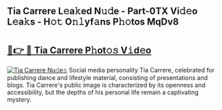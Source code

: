 ## Tia Carrere L𝚎a𝚔ed N𝚞𝚍e - Part-0TX Vi𝚍𝚎o L𝚎a𝚔s - H𝚘𝚝 O𝚗𝚕yf𝚊ns P𝚑𝚘tos MqDv8

# <h2><a href="http://kfe9fr.oniu.top/?m=Tia+Carrere">🔗👉 🔴 Tia Carrere P𝚑ot𝚘𝚜 V𝚒d𝚎o</a></h2>

[![Tia Carrere Nu𝚍e𝚜](https://i.imgur.com/0qMVB7G.gif)](http://kfe9fr.oniu.top/?m=Tia+Carrere)
Social media personality Tia Carrere, celebrated for publishing dance and lifestyle material, consisting of presentations and blogs. Tia Carrere's public image is characterized by its openness and accessibility, but the depths of his personal life remain a captivating mystery.  
